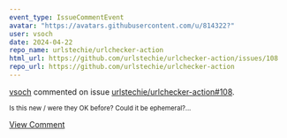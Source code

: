 ```yaml
---
event_type: IssueCommentEvent
avatar: "https://avatars.githubusercontent.com/u/814322?"
user: vsoch
date: 2024-04-22
repo_name: urlstechie/urlchecker-action
html_url: https://github.com/urlstechie/urlchecker-action/issues/108
repo_url: https://github.com/urlstechie/urlchecker-action
---
```


<a href='https://github.com/vsoch' target='_blank'>vsoch</a> commented on issue <a href='https://github.com/urlstechie/urlchecker-action/issues/108' target='_blank'>urlstechie/urlchecker-action#108</a>.

<small>Is this new / were they OK before? Could it be ephemeral?...</small>

<a href='https://github.com/urlstechie/urlchecker-action/issues/108' target='_blank'>View Comment</a>
